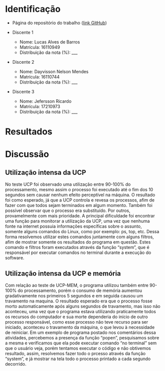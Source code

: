 # Identificação

* Página do repositório do trabalho ([link GitHub](TODO)) 

* Discente 1
	* Nome: Lucas Alves de Barros
	* Matrícula: 16110949
	* Distribuição da nota (%): ___
* Discente 2
	* Nome: Dayvisson Nelson Mendes
	* Matrícula: 16110744
	* Distribuição da nota (%): ___
* Discente 3
	* Nome: Jefersson Ricardo
	* Matrícula: 17210973
	* Distribuição da nota (%): ___		
	
# Resultados



# Discussão

## Utilização intensa da UCP

No teste UCP foi observado uma utilização entre 90-100% do processamento, mesmo assim o processo foi executado até o fim dos 10 segundos sem causar nenhum efeito perceptível na máquina. O resultado foi como esperado, já que a UCP controla e revesa os processos, afim de fazer com que todos sejam terminados em algum momento. Também foi possível observar que o processo era substituído. Por outros, provamelmente com mais prioridade.
A principal dificuldade foi encontrar uma função para monitorar a utilização da UCP, uma vez que nenhuma fonte na internet possuia informações específicas sobre o assunto, somente alguns comandos do Linux, como por exemplo: ps, top, etc. Dessa forma resolvemos utilizar estes comandos juntamente com alguns filtros, afim de mostrar somente os resultados do programa em questão. Estes comando e filtros foram executados através da função “system”, que é responsável por executar comandos no terminal durante a execução do software.

## Utilização intensa da UCP e memória

Com relação ao teste de  UCP-MEM, o programa utilizou também entre 90-100% do processamento, porém o consumo de memória aumentou gradativamente nos primeiros 5 segundos e em seguida causou um travamento na maquina. O resultado esperado era que o processo fosse morto automaticamente após alguns segundos de travamento, mas isso não aconteceu, uma vez que o programa estava utilizando praticamente todos os recursos do computador e sua morte dependeria do início de outro processo responsável, como esse processo não teve recurso para ser iniciado, aconteceu o travamento da máquina, o que levou à necessidade de reiniciar.
Em um exemplo de programa postado nos comentários dessa atividades, percebemos a presença da função “popen”, pesquisamos sobre a mesma e verificamos que ela pode executar comando “no terminal” sem que o usuário veja, porém tentamos executar o código e não obtivemos resultado, assim, resolvemos fazer todo o prcesso através da função “system”, e já mostrar na tela todo o processo printado a cada segundo decorrido.
